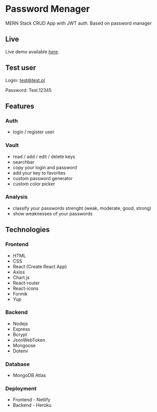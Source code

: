 # Password Menager

MERN Stack CRUD App with JWT auth.
Based on password manager

## Live
Live demo available [_here_](https://password-manager-exis.netlify.app).

## Test user
Login: test@test.pl

Password: Test.12345

## Features

### Auth
- login / register user

### Vault
- read / add / edit / delete keys
- searchbar
- copy your login and password
- add your key to favorites
- custom password generator
- custom color picker

### Analysis
- classify your passwords strenght (weak, moderate, good, strong)
- show weaknesses of your passwords


## Technologies

### Frontend
- HTML
- CSS
- React (Create React App)
- Axios
- Chart.js
- React-router
- React-icons
- Formik
- Yup

### Backend
- Nodejs
- Express
- Bcrypt
- JsonWebToken
- Mongoose
- Dotenv

### Database
- MongoDB Atlas

### Deployment
- Frontend - Netlify
- Backend - Heroku
